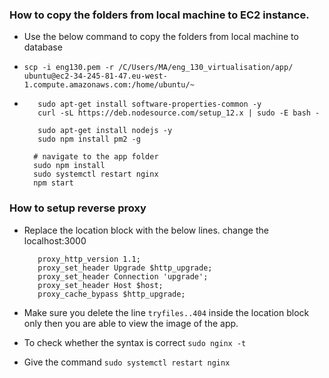 ### How to copy the folders from local machine to EC2 instance.
- Use the below command to copy the folders from local machine to database

- `scp -i eng130.pem -r /C/Users/MA/eng_130_virtualisation/app/  ubuntu@ec2-34-245-81-47.eu-west-1.compute.amazonaws.com:/home/ubuntu/~`
-  ```sudo apt-get install python -y
      sudo apt-get install software-properties-common -y
      curl -sL https://deb.nodesource.com/setup_12.x | sudo -E bash -
      
      sudo apt-get install nodejs -y
      sudo npm install pm2 -g

     # navigate to the app folder
     sudo npm install
     sudo systemctl restart nginx
     npm start
     ```
### How to setup reverse proxy

- Replace the location block with the below lines. change the localhost:3000
  ```proxy_pass http://localhost:3000;
     proxy_http_version 1.1;
     proxy_set_header Upgrade $http_upgrade;
     proxy_set_header Connection 'upgrade';
     proxy_set_header Host $host;
     proxy_cache_bypass $http_upgrade;
   ```
 - Make sure you delete the line `tryfiles..404` inside the location block only then you are able to view the image of the app.

- To check whether the syntax is correct `sudo nginx -t`
- Give the command `sudo systemctl restart nginx`

